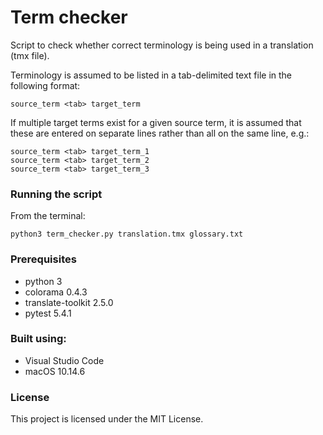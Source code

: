 # Term checker

Script to check whether correct terminology is being used in a translation (tmx file).

Terminology is assumed to be listed in a tab-delimited text file in the following format:
```
source_term <tab> target_term
```

If multiple target terms exist for a given source term, it is assumed that these are entered on separate lines rather than all on the same line, e.g.:
```
source_term <tab> target_term_1
source_term <tab> target_term_2
source_term <tab> target_term_3
```

### Running the script

From the terminal:
```
python3 term_checker.py translation.tmx glossary.txt
```

### Prerequisites

* python 3
* colorama 0.4.3
* translate-toolkit 2.5.0
* pytest 5.4.1

### Built using:

* Visual Studio Code
* macOS 10.14.6

### License

This project is licensed under the MIT License.